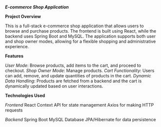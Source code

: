 ***E-commerce Shop Application***

**Project Overview**

This is a full-stack e-commerce shop application that allows users to browse and purchase products. The frontend is built using React, while the backend uses Spring Boot and MySQL. The application supports both user and shop owner modes, allowing for a flexible shopping and administrative experience.

**Features**

*User Mode*: Browse products, add items to the cart, and proceed to checkout.
*Shop Owner Mode*: Manage products.
*Cart Functionality*: Users can add, remove, and update quantities of products in the cart.
*Dynamic Data Handling*: Products are fetched from a backend and the cart is dynamically updated based on user interactions.

**Technologies Used**

*Frontend*
React
Context API for state management
Axios for making HTTP requests

*Backend*
Spring Boot
MySQL Database
JPA/Hibernate for data persistence
